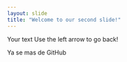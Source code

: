 ```yaml
---
layout: slide
title: "Welcome to our second slide!"
---
```

Your text
Use the left arrow to go back!

Ya se mas de GitHub
